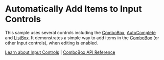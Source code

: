 Automatically Add Items to Input Controls
=========================================

This sample uses several controls including the [ComboBox](https://www.grapecity.com/wijmo/api/classes/wijmo_input.combobox.html), [AutoComplete](https://www.grapecity.com/wijmo/api/classes/wijmo_input.autocomplete.html) and [ListBox](https://www.grapecity.com/wijmo/api/classes/wijmo_input.listbox.html). It demonstrates a simple way to add items in the [ComboBox](https://www.grapecity.com/wijmo/api/classes/wijmo_input.combobox.html) (or other Input controls), when editing is enabled.

[Learn about Input Controls](https://www.grapecity.com/wijmo/input-controls-javascript) | [ComboBox API Reference](https://www.grapecity.com/wijmo/api/classes/wijmo_input.combobox.html)